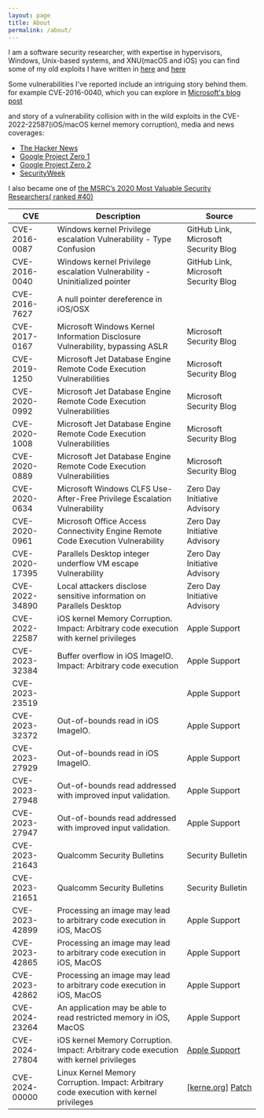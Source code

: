 ```yaml
---
layout: page
title: About
permalink: /about/
---
```


I am a software security researcher, with expertise in hypervisors, Windows, Unix-based systems, and XNU(macOS and iOS)
you can find some of my old exploits I have written in [here](https://github.com/Rootkitsmm-zz) and [here](https://github.com/R00tkitsmm)

Some vulnerabilities I've reported include an intriguing story behind them. for example CVE-2016-0040, which you can explore in [ Microsoft's blog post]( https://msrc.microsoft.com/blog/2017/06/tales-from-the-msrc-from-pixels-to-poc/)

and story of a vulnerability collision with in the wild exploits in the CVE-2022-22587(iOS/macOS kernel memory corruption), media and news coverages: 
* [The Hacker News](  https://thehackernews.com/2022/12/new-actively-exploited-zero-day.html)
* [Google Project Zero 1](https://googleprojectzero.blogspot.com/2022/06/2022-0-day-in-wild-exploitationso-far.html)
* [Google Project Zero 2](https://googleprojectzero.blogspot.com/2022/04/the-more-you-know-more-you-know-you.html)
* [SecurityWeek](https://www.securityweek.com/google-half-2022s-zero-days-are-variants-previous-vulnerabilities/)


I also became one of [the MSRC’s 2020 Most Valuable Security Researchers( ranked #40)](https://msrc.microsoft.com/blog/2020/08/announcing-2020-msrc-most-valuable-security-researchers/)


| CVE              | Description                                                                      | Source                                        |
|------------------|----------------------------------------------------------------------------------|-----------------------------------------------|
| CVE-2016-0087    | Windows kernel Privilege escalation Vulnerability - Type Confusion               | GitHub Link, Microsoft Security Blog         |
| CVE-2016-0040    | Windows kernel Privilege escalation Vulnerability - Uninitialized pointer        | GitHub Link, Microsoft Security Blog         |
| CVE-2016-7627    | A null pointer dereference in iOS/OSX                                            |                                               |
| CVE-2017-0167    | Microsoft Windows Kernel Information Disclosure Vulnerability, bypassing ASLR   | Microsoft Security Blog                      |
| CVE-2019-1250    | Microsoft Jet Database Engine Remote Code Execution Vulnerabilities               | Microsoft Security Blog                      |
| CVE-2020-0992    | Microsoft Jet Database Engine Remote Code Execution Vulnerabilities               | Microsoft Security Blog                      |
| CVE-2020-1008    | Microsoft Jet Database Engine Remote Code Execution Vulnerabilities               | Microsoft Security Blog                      |
| CVE-2020-0889    | Microsoft Jet Database Engine Remote Code Execution Vulnerabilities               | Microsoft Security Blog                      |
| CVE-2020-0634    | Microsoft Windows CLFS Use-After-Free Privilege Escalation Vulnerability          | Zero Day Initiative Advisory                 |
| CVE-2020-0961    | Microsoft Office Access Connectivity Engine Remote Code Execution Vulnerability  | Zero Day Initiative Advisory                 |
| CVE-2020-17395   | Parallels Desktop integer underflow VM escape Vulnerability                      | Zero Day Initiative Advisory                 |
| CVE-2022-34890   | Local attackers disclose sensitive information on Parallels Desktop              | Zero Day Initiative Advisory                 |
| CVE-2022-22587   | iOS kernel Memory Corruption. Impact: Arbitrary code execution with kernel privileges | Apple Support                        |
| CVE-2023-32384   | Buffer overflow in iOS ImageIO. Impact: Arbitrary code execution                  | Apple Support                                |
| CVE-2023-23519   |                                                                                    | Apple Support                                |
| CVE-2023-32372   | Out-of-bounds read in iOS ImageIO.                                                | Apple Support                                |
| CVE-2023-27929   | Out-of-bounds read in iOS ImageIO.                                                | Apple Support                                |
| CVE-2023-27948   | Out-of-bounds read addressed with improved input validation.                       | Apple Support                                |
| CVE-2023-27947   | Out-of-bounds read addressed with improved input validation.                       | Apple Support                                |
| CVE-2023-21643   | Qualcomm Security Bulletins                                                       | Security Bulletin                            |
| CVE-2023-21651   | Qualcomm Security Bulletins                                                       | Security Bulletin                            |
| CVE-2023-42899   | Processing an image may lead to arbitrary code execution in iOS, MacOS            | Apple Support                                |
| CVE-2023-42865   | Processing an image may lead to arbitrary code execution in iOS, MacOS            | Apple Support                                |
| CVE-2023-42862   | Processing an image may lead to arbitrary code execution in iOS, MacOS            | Apple Support                                |
| CVE-2024-23264   | An application may be able to read restricted memory in iOS, MacOS                | Apple Support   
| CVE-2024-27804   | iOS kernel Memory Corruption. Impact: Arbitrary code execution with kernel privileges | [Apple Support](https://support.apple.com/en-gb/HT214101)            
| CVE-2024-00000   | Linux Kernel Memory Corruption.  Impact: Arbitrary code execution with kernel privileges |[[kerne.org]](https://lore.kernel.org/linux-kernel/ZlaC1Sn6WZtEGsbK@codewreck.org/T/) [Patch](https://github.com/martinetd/linux/commit/c898afdc15645efb555acb6d85b484eb40a45409)


